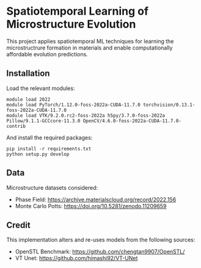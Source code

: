 # Spatiotemporal Learning of Microstructure Evolution
This project applies spatiotemporal ML techniques for learning the microstructrure formation in materials and enable computationally affordable evolution predictions.

## Installation
Load the relevant modules:
```
module load 2022
module load PyTorch/1.12.0-foss-2022a-CUDA-11.7.0 torchvision/0.13.1-foss-2022a-CUDA-11.7.0
module load VTK/9.2.0.rc2-foss-2022a h5py/3.7.0-foss-2022a Pillow/9.1.1-GCCcore-11.3.0 OpenCV/4.6.0-foss-2022a-CUDA-11.7.0-contrib
```
And install the required packages:
```
pip install -r requirements.txt
python setup.py develop
```

## Data 
Microstructure datasets considered:
- Phase Field:  https://archive.materialscloud.org/record/2022.156
- Monte Carlo Potts: https://doi.org/10.5281/zenodo.11209659

## Credit
This implementation alters and re-uses models from the following sources:
- OpenSTL Benchmark: https://github.com/chengtan9907/OpenSTL/ 
- VT Unet: https://github.com/himashi92/VT-UNet





